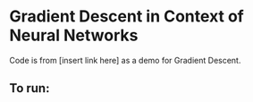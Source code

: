 # Gradient Descent in Context of Neural Networks

Code is from [insert link here] as a demo for Gradient Descent. 

To run: 
-
